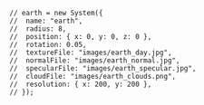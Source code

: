     // earth = new System({
    // 	name: "earth",
    // 	radius: 8,
    // 	position: { x: 0, y: 0, z: 0 },
    // 	rotation: 0.05,
    // 	textureFile: "images/earth_day.jpg",
    // 	normalFile: "images/earth_normal.jpg",
    // 	specularFile: "images/earth_specular.jpg",
    // 	cloudFile: "images/earth_clouds.png",
    // 	resolution: { x: 200, y: 200 },
    // });
